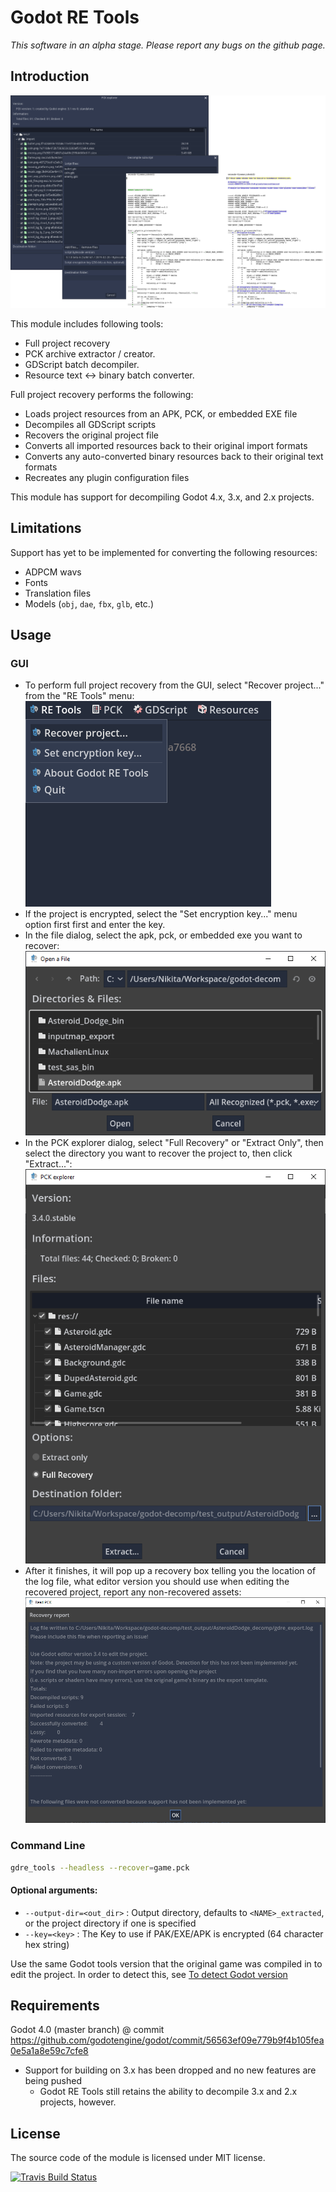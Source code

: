 # Godot RE Tools

*This software in an alpha stage. Please report any bugs on the github page.*

## Introduction

![Code Screenshot](images/screenshot.png)

This module includes following tools:

- Full project recovery
- PCK archive extractor / creator.
- GDScript batch decompiler.
- Resource text <-> binary batch converter.

Full project recovery performs the following:
- Loads project resources from an APK, PCK, or embedded EXE file
- Decompiles all GDScript scripts
- Recovers the original project file
- Converts all imported resources back to their original import formats
- Converts any auto-converted binary resources back to their original text formats
- Recreates any plugin configuration files

This module has support for decompiling Godot 4.x, 3.x, and 2.x projects.

## Limitations

Support has yet to be implemented for converting the following resources:
- ADPCM wavs
- Fonts
- Translation files
- Models (`obj`, `dae`, `fbx`, `glb`, etc.)

## Usage

### GUI


- To perform full project recovery from the GUI, select "Recover project..." from the "RE Tools" menu:
![Menu screenshot](images/recovery_gui.png)
- If the project is encrypted, select the "Set encryption key..." menu option first first and enter the key.
- In the file dialog, select the apk, pck, or embedded exe you want to recover:
![File dialog](images/file_dialog.png)
- In the PCK explorer dialog, select "Full Recovery" or "Extract Only", then select the directory you want to recover the project to, then click "Extract...":
![Recovery dialog screenshot](images/recovery_dialog.png)
- After it finishes, it will pop up a recovery box telling you the location of the log file, what editor version you should use when editing the recovered project, report any non-recovered assets:
![Recovery log](images/recovery_log.png)
### Command Line

```bash
gdre_tools --headless --recover=game.pck
```

#### Optional arguments:
- `--output-dir=<out_dir>` : Output directory, defaults to `<NAME>_extracted`, or the project directory if one is specified
- `--key=<key>` : The Key to use if PAK/EXE/APK is encrypted (64 character hex string)

Use the same Godot tools version that the original game was compiled in to edit the project. In order to detect this, see [To detect Godot version](#to-detect-godot-version)

## Requirements

Godot 4.0 (master branch) @ commit https://github.com/godotengine/godot/commit/56563ef09e779b9f4b105fea0e5a1a8e59c7cfe8
- Support for building on 3.x has been dropped and no new features are being pushed
	- Godot RE Tools still retains the ability to decompile 3.x and 2.x projects, however.

## License

The source code of the module is licensed under MIT license.

[![Travis Build Status](https://travis-ci.org/bruvzg/gdsdecomp.svg?branch=master)](https://travis-ci.org/bruvzg/gdsdecomp)
